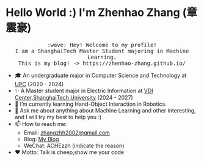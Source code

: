 # Hello World :) I'm Zhenhao Zhang (章震豪)

<p align="center">
  <samp>
    :wave: Hey! Welcome to my profile!
    <br>I am a ShanghaiTech Master Student majoring in Machine Learning.
    <br>This is my blog! -> https://zhenhao-zhang.github.io/
  </samp>
<br>
</p>

- 🎓 An undergraduate major in Computer Science and Technology at <a href="https://computer.upc.edu.cn/">UPC</a> (2020 - 2024)
- ✨ A Master student major in Electric Information at <a href="https://vdi.sist.shanghaitech.edu.cn/">VDI Center,ShanghaiTech University</a> (2024 - 2027)
- 🌱 I’m currently learning Hand-Object Interaction in Robotics.
- 💬 Ask me about anything about Machine Learning and other interesting, and I will try my best to help you :)
- 📫 How to reach me: 
  - Email: zhangzhh2002@gmail.com
  - Blog: <a href="https://zhenhao-zhang.github.io/">My Blog</a>
  - WeChat: ACHEzzh (indicate the reason)
- ❤️ Motto: Talk is cheep,show me your code
